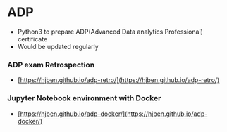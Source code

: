 # ADP
- Python3 to prepare ADP(Advanced Data analytics Professional) certificate
- Would be updated regularly

### ADP exam Retrospection
- [https://hjben.github.io/adp-retro/](https://hjben.github.io/adp-retro/)

### Jupyter Notebook environment with Docker
- [https://hjben.github.io/adp-docker/](https://hjben.github.io/adp-docker/)
